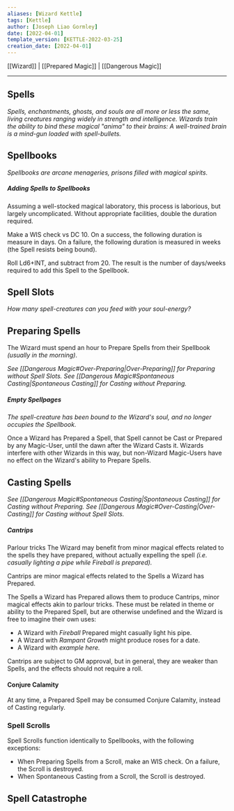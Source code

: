 ```yaml
---
aliases: [Wizard Kettle]
tags: [Kettle]
author: [Joseph Liao Gormley]
date: [2022-04-01]
template_version: [KETTLE-2022-03-25]
creation_date: [2022-04-01]
---
```

[[Wizard]] | [[Prepared Magic]] | [[Dangerous Magic]]
___
## Spells
*Spells, enchantments, ghosts, and souls are all more or less the same, living creatures ranging widely in strength and intelligence. Wizards train the ability to bind these magical "anima" to their brains: A well-trained brain is a mind-gun loaded with spell-bullets.*

## Spellbooks 
*Spellbooks are arcane menageries, prisons filled with magical spirits.*

<!-- ##### Interactions with other Magic-Users -->


<!--~~will be unable to Cast or Prepare that Spell.~~ 

~~canOther Magic-Users will be unable to Cast or Prepare Spells that a Wizard has  has Prepared, or has Cast today.~~

~~However, non-Wizard Casters do not impose this limitation on Wizards.~~ -->

##### Adding Spells to Spellbooks
Assuming a well-stocked magical laboratory, this process is laborious, but largely uncomplicated. Without appropriate facilities, double the duration required.

Make a WIS check vs DC 10. On a success, the following duration is measure in days. On a failure, the following duration is measured in weeks (the Spell resists being bound).

Roll Ld6+INT, and subtract from 20. The result is the number of days/weeks required to add this Spell to the Spellbook. 

## Spell Slots 
*How many spell-creatures can you feed with your soul-energy?*

## Preparing Spells
The Wizard must spend an hour to Prepare Spells from their Spellbook *(usually in the morning)*.

*See [[Dangerous Magic#Over-Preparing|Over-Preparing]] for Preparing without Spell Slots.*
*See [[Dangerous Magic#Spontaneous Casting|Spontaneous Casting]] for Casting without Preparing.*

##### Empty Spellpages
*The spell-creature has been bound to the Wizard's soul, and no longer occupies the Spellbook.*

Once a Wizard has Prepared a Spell, that Spell cannot be Cast or Prepared by any Magic-User, until the dawn after the Wizard Casts it. Wizards interfere with other Wizards in this way, but non-Wizard Magic-Users have no effect on the Wizard's ability to Prepare Spells.



## Casting Spells
*See [[Dangerous Magic#Spontaneous Casting|Spontaneous Casting]] for Casting without Preparing.*
*See [[Dangerous Magic#Over-Casting|Over-Casting]] for Casting without Spell Slots.*

##### Cantrips
Parlour tricks 
The Wizard may benefit from minor magical effects related to the spells they have prepared, without actually expelling the spell *(i.e. casually lighting a pipe while Fireball is prepared).*

Cantrips are minor magical effects related to the Spells a Wizard has Prepared. 

The Spells a Wizard has Prepared allows them to produce Cantrips, minor magical effects akin to parlour tricks. These must be related in theme or ability to the Prepared Spell, but are otherwise undefined and the Wizard is free to imagine their own uses:
- A Wizard with *Fireball* Prepared might casually light his pipe. 
- A Wizard with *Rampant Growth* might produce roses for a date.
- A Wizard with *example here.*

Cantrips are subject to GM approval, but in general, they are weaker than Spells, and the effects should not require a roll.

#### Conjure Calamity
At any time, a Prepared Spell may be consumed Conjure Calamity, instead of Casting regularly.

### Spell Scrolls
<!--~~Spell Scrolls are akin to individual entries in the Wizard's Spellbook, but are less durable.~~-->Spell Scrolls function identically to Spellbooks, with the following exceptions:
- When Preparing Spells from a Scroll, make an WIS check. On a failure, the Scroll is destroyed.
- When Spontaneous Casting from a Scroll, the Scroll is destroyed.



<!--~~A Prepared Spell may be consumed to cast a Spell from a Spell Scroll. This process takes 10 minutes to Cast safely, and the Spell Scroll becomes available again at the next sunrise (similar to Spellbook Refreshing).~~

~~Alternatively, the Spell Scroll can be cast as an action during combat. A Prepared Spell is consumed in the casting, and the Wizard must Save vs Spells. On a failure, they roll for Spell Catastrophe, and the Scroll is destroyed.~~
-->

## Spell Catastrophe